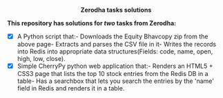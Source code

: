 <p align='center'>
<strong>Zerodha tasks solutions</strong>
</p>

**This repository has solutions for _two_ tasks from Zerodha:**
- [x] A Python script that:- Downloads the Equity Bhavcopy zip from the above page- Extracts and parses the CSV file in it- Writes the records into Redis into appropriate data structures(Fields: code, name, open, high, low, close).
- [x] Simple CherryPy python web application that:- Renders an HTML5 + CSS3 page that lists the top 10 stock entries from the Redis DB in a table- Has a searchbox that lets you search the entries by the 'name' field in Redis and renders it in a table.
